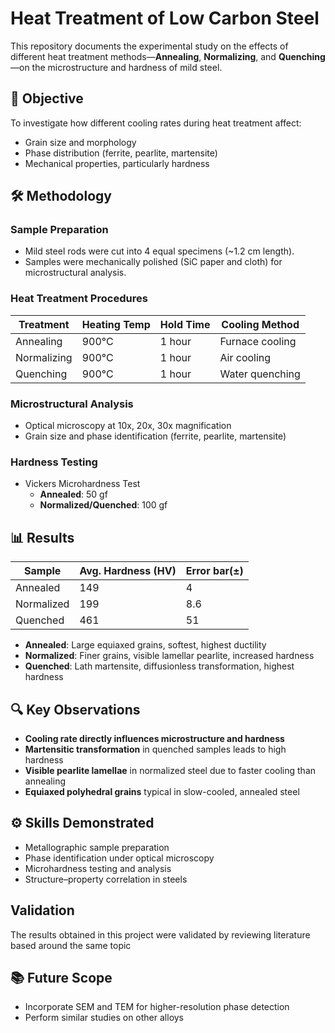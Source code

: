 # Heat Treatment of Low Carbon Steel

This repository documents the experimental study on the effects of different heat treatment methods—**Annealing**, **Normalizing**, and **Quenching**—on the microstructure and hardness of mild steel.

## 🔬 Objective

To investigate how different cooling rates during heat treatment affect:
- Grain size and morphology
- Phase distribution (ferrite, pearlite, martensite)
- Mechanical properties, particularly hardness

## 🛠️ Methodology

### Sample Preparation
- Mild steel rods were cut into 4 equal specimens (~1.2 cm length).
- Samples were mechanically polished (SiC paper and cloth) for microstructural analysis.

### Heat Treatment Procedures
| Treatment   | Heating Temp | Hold Time | Cooling Method |
|-------------|--------------|-----------|----------------|
| Annealing   | 900°C        | 1 hour    | Furnace cooling |
| Normalizing | 900°C        | 1 hour    | Air cooling     |
| Quenching   | 900°C        | 1 hour    | Water quenching |

### Microstructural Analysis
- Optical microscopy at 10x, 20x, 30x magnification
- Grain size and phase identification (ferrite, pearlite, martensite)

### Hardness Testing
- Vickers Microhardness Test
  - **Annealed**: 50 gf
  - **Normalized/Quenched**: 100 gf

## 📊 Results

| Sample     | Avg. Hardness (HV) | Error bar(±) |
|------------|--------------------|--------------|
| Annealed   | 149                | 4            |
| Normalized | 199                | 8.6          |
| Quenched   | 461                | 51           |

- **Annealed**: Large equiaxed grains, softest, highest ductility  
- **Normalized**: Finer grains, visible lamellar pearlite, increased hardness  
- **Quenched**: Lath martensite, diffusionless transformation, highest hardness

## 🔍 Key Observations

- **Cooling rate directly influences microstructure and hardness**
- **Martensitic transformation** in quenched samples leads to high hardness
- **Visible pearlite lamellae** in normalized steel due to faster cooling than annealing
- **Equiaxed polyhedral grains** typical in slow-cooled, annealed steel

## ⚙️ Skills Demonstrated

- Metallographic sample preparation  
- Phase identification under optical microscopy  
- Microhardness testing and analysis  
- Structure–property correlation in steels

## Validation

The results obtained in this project were validated by reviewing literature based around the same topic 

## 📚 Future Scope

- Incorporate SEM and TEM for higher-resolution phase detection
- Perform similar studies on other alloys
